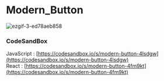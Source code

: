 # Modern_Button

![ezgif-3-ed78aeb858](https://github.com/MontaKr/CSS_Practice/assets/115155803/88786129-a374-455d-bb92-fd386dc5ff6e)

### CodeSandBox
JavaScript : [https://codesandbox.io/s/modern-button-4lsdgw](https://codesandbox.io/s/modern-button-4lsdgw) \
React : [https://codesandbox.io/s/modern-button-4fm9kt](https://codesandbox.io/s/modern-button-4fm9kt)

